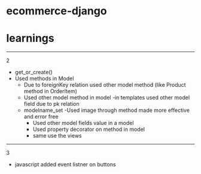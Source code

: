 # ecommerce-django
# learnings
----
2
- get_or_create()
- Used methods in Model
    - Due to foreignKey relation used other model method (like Product method in OrderItem)
    - Used other model method in model
    -in templates used other model field due to pk relation
    - modelname_set
    -Used image through method made more effective and error free
        - Used other model fields value in a model
        - Used property decorator on method in model
        - same use the views
---
3
- javascript added event listner on buttons